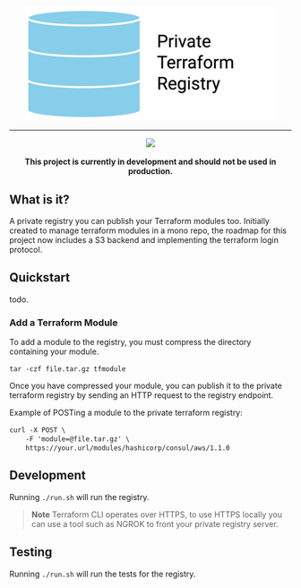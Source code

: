 <p align="center">
    <picture>
        <source media="(prefers-color-scheme: dark)" srcset="https://github.com/privateterraformregistry/privateterraformregistry/raw/main/assets/ptrhero-dark.png">
        <source media="(prefers-color-scheme: light)" srcset="https://github.com/privateterraformregistry/privateterraformregistry/raw/main/assets/ptrhero.jpg)">
        <img src="https://github.com/privateterraformregistry/privateterraformregistry/raw/main/assets/ptrhero.jpg" alt="Caddy" width="450">
    </picture>
</p>

<hr>

<p align="center">
    <a href="#"><img src="https://github.com/privateterraformregistry/privateterraformregistry/actions/workflows/go.yml/badge.svg" /></a>
</p>

<p align="center">
<strong>This project is currently in development and should not be used in production.</strong>
</p>

## What is it?

A private registry you can publish your Terraform modules too. Initially created to manage terraform modules in a mono repo, the roadmap for this project now includes a S3 backend and implementing the terraform login protocol.

## Quickstart

todo.

### Add a Terraform Module

To add a module to the registry, you must compress the directory containing your module.

```
tar -czf file.tar.gz tfmodule
```

Once you have compressed your module, you can publish it to the private terraform registry by sending an HTTP request to the registry endpoint.

Example of POSTing a module to the private terraform registry:
```
curl -X POST \
    -F 'module=@file.tar.gz' \
    https://your.url/modules/hashicorp/consul/aws/1.1.0
```

## Development

Running ```./run.sh``` will run the registry. 

> **Note**
> Terraform CLI operates over HTTPS, to use HTTPS locally you can use a tool such as NGROK to front your private registry server.

## Testing

Running ```./run.sh``` will run the tests for the registry.

